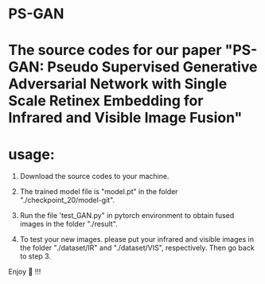 # PS-GAN
# The source codes for our paper "PS-GAN: Pseudo Supervised Generative Adversarial Network with Single Scale Retinex Embedding for Infrared and Visible Image Fusion"

# usage:

1. Download the source codes to your machine.

2. The trained model file is "model.pt" in the folder "./checkpoint_20/model-git".

3. Run the file 'test_GAN.py" in pytorch environment to obtain fused images in the folder "./result".

4. To test your new images. please put your infrared and visible images in the folder "./dataset/IR" and "./dataset/VIS", respectively. Then go back to step 3. 

Enjoy :beers: !!!
